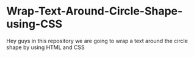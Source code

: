 # Wrap-Text-Around-Circle-Shape-using-CSS
Hey guys in this repository we are going to wrap a text around the circle shape by using HTML and CSS
